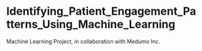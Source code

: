 # Identifying_Patient_Engagement_Patterns_Using_Machine_Learning
Machine Learning Project, in collaboration with Medumo Inc.
